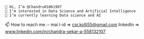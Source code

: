 	👋 Hi, I’m @Chandru01061997 
	👀 I’m interested in Data Science and Artificial Intelligence 
	🌱 I’m currently learning Data science and AI
📫 How to reach me :-
	mai l-id => csr.kolli55@gmail.com 
	linkedIn => www.linkedin.com/in/chandra-sekar-a-558132107 
